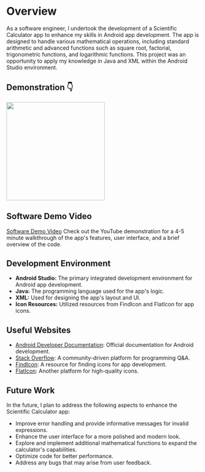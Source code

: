 # Overview

As a software engineer, I undertook the development of a Scientific Calculator app to enhance my skills in Android app development. The app is designed to handle various mathematical operations, including standard arithmetic and advanced functions such as square root, factorial, trigonometric functions, and logarithmic functions. This project was an opportunity to apply my knowledge in Java and XML within the Android Studio environment.

## Demonstration 👇

<p align="left">
  <img width="256" src="https://github.com/courtneymoreland/Scientific-Calculator-Main/Sci-Calc.gif">
</p>

## Software Demo Video

[Software Demo Video](http://youtube.link.goes.here)
Check out the YouTube demonstration for a 4-5 minute walkthrough of the app's features, user interface, and a brief overview of the code.

## Development Environment

* **Android Studio:** The primary integrated development environment for Android app development.
* **Java:** The programming language used for the app's logic.
* **XML:** Used for designing the app's layout and UI.
* **Icon Resources:** Utilized resources from FindIcon and FlatIcon for app icons.

## Useful Websites

* [Android Developer Documentation](https://developer.android.com/docs): Official documentation for Android development.
* [Stack Overflow](https://stackoverflow.com/): A community-driven platform for programming Q&A.
* [FindIcon](https://findicons.com/): A resource for finding icons for app development.
* [FlatIcon](https://www.flaticon.com/): Another platform for high-quality icons.

## Future Work

In the future, I plan to address the following aspects to enhance the Scientific Calculator app:

* Improve error handling and provide informative messages for invalid expressions.
* Enhance the user interface for a more polished and modern look.
* Explore and implement additional mathematical functions to expand the calculator's capabilities.
* Optimize code for better performance.
* Address any bugs that may arise from user feedback.